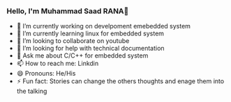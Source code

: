 ### Hello, I'm Muhammad Saad RANA👋

- 🔭 I’m currently working on develpoment emebedded system
- 🌱 I’m currently learning linux for embedded system
- 👯 I’m looking to collaborate on youtube
- 🤔 I’m looking for help with technical documentation
- 💬 Ask me about C/C++ for embedded system
- 📫 How to reach me: Linkdin
- 😄 Pronouns: He/His
- ⚡ Fun fact: Stories can change the others thoughts and enage them into the talking

